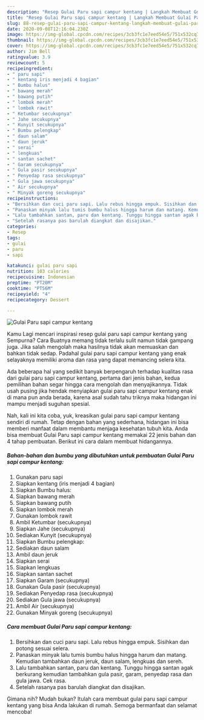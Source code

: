 ```yaml
---
description: "Resep Gulai Paru sapi campur kentang | Langkah Membuat Gulai Paru sapi campur kentang Yang Sedap"
title: "Resep Gulai Paru sapi campur kentang | Langkah Membuat Gulai Paru sapi campur kentang Yang Sedap"
slug: 88-resep-gulai-paru-sapi-campur-kentang-langkah-membuat-gulai-paru-sapi-campur-kentang-yang-sedap
date: 2020-09-08T12:16:04.230Z
image: https://img-global.cpcdn.com/recipes/3cb3fc1e7eed54e5/751x532cq70/gulai-paru-sapi-campur-kentang-foto-resep-utama.jpg
thumbnail: https://img-global.cpcdn.com/recipes/3cb3fc1e7eed54e5/751x532cq70/gulai-paru-sapi-campur-kentang-foto-resep-utama.jpg
cover: https://img-global.cpcdn.com/recipes/3cb3fc1e7eed54e5/751x532cq70/gulai-paru-sapi-campur-kentang-foto-resep-utama.jpg
author: Jim Bell
ratingvalue: 3.9
reviewcount: 5
recipeingredient:
- " paru sapi"
- " kentang iris menjadi 4 bagian"
- " Bumbu halus"
- " bawang merah"
- " bawang putih"
- " lombok merah"
- " lombok rawit"
- " Ketumbar secukupnya"
- " Jahe secukupnya"
- " Kunyit secukupnya"
- " Bumbu pelengkap"
- " daun salam"
- " daun jeruk"
- " serai"
- " lengkuas"
- " santan sachet"
- " Garam secukupnya"
- " Gula pasir secukupnya"
- " Penyedap rasa secukupnya"
- " Gula jawa secukupnya"
- " Air secukupnya"
- " Minyak goreng secukupnya"
recipeinstructions:
- "Bersihkan dan cuci paru sapi. Lalu rebus hingga empuk. Sisihkan dan potong sesuai selera."
- "Panaskan minyak lalu tumis bumbu halus hingga harum dan matang. Kemudian tambahkan daun jeruk, daun salam, lengkuas dan sereh."
- "Lalu tambahkan santan, paru dan kentang. Tunggu hingga santan agak berkurang kemudian tambahkan gula pasir, garam, penyedap rasa dan gula jawa. Cek rasa."
- "Setelah rasanya pas barulah diangkat dan disajikan."
categories:
- Resep
tags:
- gulai
- paru
- sapi

katakunci: gulai paru sapi 
nutrition: 103 calories
recipecuisine: Indonesian
preptime: "PT20M"
cooktime: "PT56M"
recipeyield: "4"
recipecategory: Dessert

---
```



![Gulai Paru sapi campur kentang](https://img-global.cpcdn.com/recipes/3cb3fc1e7eed54e5/751x532cq70/gulai-paru-sapi-campur-kentang-foto-resep-utama.jpg)

Kamu Lagi mencari inspirasi resep gulai paru sapi campur kentang yang Sempurna? Cara Buatnya memang tidak terlalu sulit namun tidak gampang juga. Jika salah mengolah maka hasilnya tidak akan memuaskan dan bahkan tidak sedap. Padahal gulai paru sapi campur kentang yang enak selayaknya memiliki aroma dan rasa yang dapat memancing selera kita.



Ada beberapa hal yang sedikit banyak berpengaruh terhadap kualitas rasa dari gulai paru sapi campur kentang, pertama dari jenis bahan, kedua pemilihan bahan segar hingga cara mengolah dan menyajikannya. Tidak usah pusing jika hendak menyiapkan gulai paru sapi campur kentang enak di mana pun anda berada, karena asal sudah tahu triknya maka hidangan ini mampu menjadi suguhan spesial.


Nah, kali ini kita coba, yuk, kreasikan gulai paru sapi campur kentang sendiri di rumah. Tetap dengan bahan yang sederhana, hidangan ini bisa memberi manfaat dalam membantu menjaga kesehatan tubuh kita. Anda bisa membuat Gulai Paru sapi campur kentang memakai 22 jenis bahan dan 4 tahap pembuatan. Berikut ini cara dalam membuat hidangannya.

<!--inarticleads1-->

##### Bahan-bahan dan bumbu yang dibutuhkan untuk pembuatan Gulai Paru sapi campur kentang:

1. Gunakan  paru sapi
1. Siapkan  kentang (iris menjadi 4 bagian)
1. Siapkan  Bumbu halus:
1. Siapkan  bawang merah
1. Siapkan  bawang putih
1. Siapkan  lombok merah
1. Gunakan  lombok rawit
1. Ambil  Ketumbar (secukupnya)
1. Siapkan  Jahe (secukupnya)
1. Sediakan  Kunyit (secukupnya)
1. Siapkan  Bumbu pelengkap:
1. Sediakan  daun salam
1. Ambil  daun jeruk
1. Siapkan  serai
1. Siapkan  lengkuas
1. Siapkan  santan sachet
1. Siapkan  Garam (secukupnya)
1. Gunakan  Gula pasir (secukupnya)
1. Sediakan  Penyedap rasa (secukupnya)
1. Sediakan  Gula jawa (secukupnya)
1. Ambil  Air (secukupnya)
1. Gunakan  Minyak goreng (secukupnya)




<!--inarticleads2-->

##### Cara membuat Gulai Paru sapi campur kentang:

1. Bersihkan dan cuci paru sapi. Lalu rebus hingga empuk. Sisihkan dan potong sesuai selera.
1. Panaskan minyak lalu tumis bumbu halus hingga harum dan matang. Kemudian tambahkan daun jeruk, daun salam, lengkuas dan sereh.
1. Lalu tambahkan santan, paru dan kentang. Tunggu hingga santan agak berkurang kemudian tambahkan gula pasir, garam, penyedap rasa dan gula jawa. Cek rasa.
1. Setelah rasanya pas barulah diangkat dan disajikan.




Gimana nih? Mudah bukan? Itulah cara membuat gulai paru sapi campur kentang yang bisa Anda lakukan di rumah. Semoga bermanfaat dan selamat mencoba!
